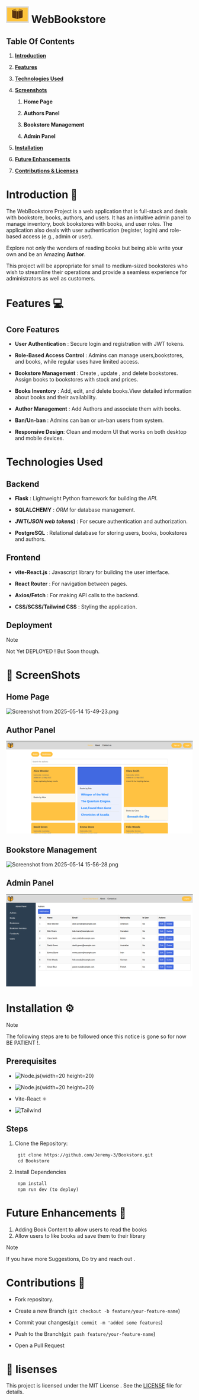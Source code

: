 # ![alt text](image-3.png) WebBookstore


## Table  Of Contents
1. [__Introduction__](Introduction)

2. [__Features__](Features)

3. [__Technologies Used__](Tech-used)

5. [__Screenshots__](Screen)

    1. __Home Page__

    2. __Authors Panel__

    3. __Bookstore Management__

    4. __Admin Panel__

6. [__Installation__](Install)

7. [__Future Enhancements__](cls)

8. [__Contributions & Licenses__](cls)


# Introduction 🌟

<a name="Introduction"></a>

The WebBookstore Project is a web application that is full-stack and deals with bookstore, books, authors, and users. It has an intuitive admin panel to manage inventory, book bookstores with books, and user roles. The application also deals with user authentication (register, login) and role-based access (e.g., admin or user).

Explore not only the wonders of reading books but being able write your own and be an Amazing  __Author__. 

This project will be appropriate for small to medium-sized bookstores who wish to streamline their operations and provide a seamless experience for administrators as well as customers.

# Features  💻

<a name="features"></a>

## Core Features

- __User Authentication__ : Secure login and registration with JWT tokens.

- __Role-Based Access Control__ : Admins can manage users,bookstores, and books, while regular uses have limited access.

- __Bookstore Management__ : Create , update , and delete bookstores. Assign books to bookstores with stock and prices.

- __Books Inventory__ : Add, edit, and delete books.View detailed information about books and their availability.

- __Author Management__ : Add Authors and associate them with books.

- __Ban/Un-ban__ : Admins can ban or un-ban users from system.

- __Responsive Design__: Clean and modern UI that works on both desktop and mobile devices.

# Technologies Used

<a name="Tech-used"></a>

## Backend
 - __Flask__ : Lightweight Python framework for building the _API_.

 - __SQLALCHEMY__ : _ORM_ for database management.

 - __JWT(_JSON web tokens_)__ : For secure authentication and authorization.

 - __PostgreSQL__ : Relational database for storing users, books, bookstores and authors. 

## Frontend
- __vite-React.js__ : Javascript library for building the user interface.

- __React Router__ : For navigation between pages. 

- __Axios/Fetch__ : For making API calls to the backend.

- __CSS/SCSS/Tailwind CSS__ : Styling the application.

## Deployment

 > [!NOTE]
 > Not Yet DEPLOYED ! But Soon though.


# 📸 ScreenShots

<a name="Screen"></a>

## Home Page
![Screenshot from 2025-05-14 15-49-23.png](<https://media-hosting.imagekit.io/fbfdac2717a0487d/Screenshot%20from%202025-05-14%2015-49-23.png?Expires=1841835039&Key-Pair-Id=K2ZIVPTIP2VGHC&Signature=p3-QT8gflQONWKnPi-JFb7Fc9XFC2OkEEXKyGZB6XqrkY9eQHZcPKeiJgolXmTfP9bBl9Fni3i1jy8Wf7XU0~ppecYLP6apI-xwzy0y4du7JYheBWeAf0~85vmHaQPLf-r~ic9o08JWGdODop-ynjqkQpQsHp87N5H6nCUfX0m-JzB344ABG2D~RsnivObQr5lLAtHk0Iz1USBPw8KxXGAxy5rQoT33zJCeYa-VW5AIdkOT4DtcQrAoMU6K8cPR99XeffLpz4LEVnp88xK9GaCFAX~aN4YQUaWqKDSZOHo-EB2DWb4In2O58wihCHNYgdf-Kjvkq99-cAvbj823Tjw__>)
    

## Author Panel
![alt text](image.png)

## Bookstore Management
![Screenshot from 2025-05-14 15-56-28.png](<https://media-hosting.imagekit.io/a5c41cca402042e6/Screenshot%20from%202025-05-14%2015-56-28.png?Expires=1841835544&Key-Pair-Id=K2ZIVPTIP2VGHC&Signature=cR-0CcYygC5G2-64DdqU-1h0k--CTn2Puez5A4xPg0V-eL4pwIs94oaxlY~~nzHqY~zx8Jpm1lksklD~JnzXm-zxItwwt47Oewd3zY4jx1s7mrTpPhm7Zi8aFdlZAdj-hX93o-5PG7CO~7H~wglCGVORHjveIe4~4MX19kekKxqaUbQCrVmf8-MYkOQAbhXEJkAQkdUGY4czPCKlrS~NCAtIvvkY8xS7N7LEM-ZnRp2xbpF30kTfWktvU68KF1EfmYedxjudpnzwqPifxN6Ws7nK31Y7FAOs3oBVaZn31wmAE6j3D60wbqCnvsYMwibaLnwobmqKSjLOE3KLV20FZQ__>)

## Admin Panel
![alt text](image-2.png)


# Installation ⚙️

 > [!NOTE]
 > The following steps are to be followed once this notice is gone so for now BE PATIENT !.

## Prerequisites
- ![Node.js](https://cdn.jsdelivr.net/npm/simple-icons@v9/icons/node-dot-js.svg){width=20 height=20}

- ![Node.js](URL){width=20 height=20}

- Vite-React  ⚛️

- ![Tailwind](https://upload.wikimedia.org/wikipedia/commons/d/d5/Tailwind_CSS_Logo.svg)


## Steps

<a name="Install"></a>

1. Clone the Repository:

        git clone https://github.com/Jeremy-3/Bookstore.git
        cd Bookstore

2. Install Dependencies

        npm install
        npm run dev (to deploy)

# Future Enhancements 🚀 

<a name="future"></a>

1. Adding Book Content to allow users to read the books
2. Allow users to like books ad save them to their library

> [!NOTE]
> If you have more Suggestions, Do try and reach out . 

# Contributions 👥

<a name="cls"></a>

- Fork repository.

- Create a new Branch (`git checkout -b feature/your-feature-name`)

- Commit your changes(`git commit -m 'added some features`)

- Push to the Branch(`git push feature/your-feature-name`)

- Open a Pull Request

# 📄 lisenses

<a name="cls"></a>

This project is licensed under the MIT License . See the [LICENSE](https://opensource.org/license/mit) file for details.
